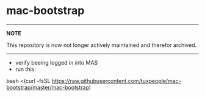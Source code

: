 # mac-bootstrap

---
**NOTE**

This repository is now not longer actively maintained and therefor archived.

---


- verify beeing logged in into MAS
- run this:

bash <(curl -fsSL https://raw.githubusercontent.com/tuxpeople/mac-bootstrap/master/mac-bootstrap)
